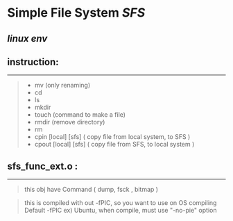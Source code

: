 # Simple File System  _SFS_

## *linux env*



## **instruction:**
----------------------------------------------------------------
> * mv (only renaming)
> * cd
> * ls
> * mkdir
> * touch (command to make a file)
> * rmdir (remove directory)
> * rm
> * cpin [local] [sfs]  ( copy file from local system, to SFS )
> * cpout [local] [sfs] ( copy file from SFS, to local system )

## **sfs_func_ext.o :**
----------------------------------------------------------------
> this obj have Command  ( dump, fsck , bitmap ) 

> this is compiled with out -fPIC,
> so you want to use on OS compiling Default -fPIC ex) Ubuntu, when compile, must use "-no-pie" option


